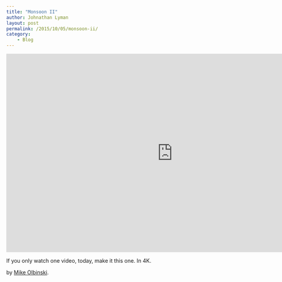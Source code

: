 ```yaml
---
title: "Monsoon II"
author: Johnathan Lyman
layout: post
permalink: /2015/10/05/monsoon-ii/
category:
    - Blog
---
```


<iframe class="youtube-player" type="text/html" width="882" height="527" src="https://www.youtube.com/embed/Xc7d7F5T6rI?version=3&amp;rel=1&amp;fs=1&amp;autohide=2&amp;showsearch=0&amp;showinfo=1&amp;iv_load_policy=1&amp;wmode=transparent" frameborder="0" allowfullscreen="true"></iframe>

If you only watch one video, today, make it this one. In 4K.

by [Mike Olbinski](http://mikeolbinski.com).

